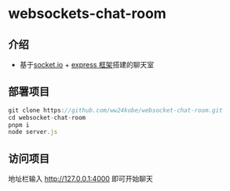 # websockets-chat-room

## 介绍

- 基于[socket.io](https://socket.io/) + [express 框架](https://expressjs.com/)搭建的聊天室

## 部署项目

```js
git clone https://github.com/ww24kobe/websocket-chat-room.git
cd websocket-chat-room
pnpm i
node server.js
```

## 访问项目

地址栏输入 http://127.0.0.1:4000 即可开始聊天
